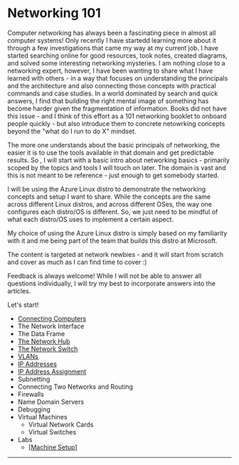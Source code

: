 # Networking 101

Computer networking has always been a fascinating piece in almost all computer
systems! Only recently I have startedd learning more about it through a few
investigations that came my way at my current job. I have started searching
online for good resources, took notes, created diagrams, and solved some
interesting networking mysteries. I am nothing close to a networking expert,
however, I have been wanting to share what I have learned with others - in a
way that focuses on understanding the principals and the architecture and also
connecting those concepts with practical commands and case studies. In a world
dominated by search and quick answers, I find that building the right mental
image of something has become harder given the fragmentation of information.
Books did not have this issue - and I think of this effort as a 101 networking
booklet to onboard people quickly - but also introduce them to concrete
netowrking concepts beyond the "what do I run to do X" mindset.

The more one understands about the basic principals of networking, the easier
it is to use the tools available in that domain and get predictable results. So
, I will start with a basic intro about networking basics - primarily scoped by
the topics and tools I will touch on later. The domain is vast and this is not
meant to be reference - just enough to get somebody started.

I will be using the Azure Linux distro to demonstrate the networking concepts
and setup I want to share. While the concepts are the same across different
Linux distros, and across different OSes, the way one configures each distro/OS
is different. So, we just need to be mindful of what each distro/OS uses to
implement a certain aspect.

My choice of using the Azure Linux distro is simply based on my familiarity
with it and me being part of the team that builds this distro at Microsoft.

The content is targeted at network newbies - and it will start from scratch
and cover as much as I can find time to cover :)

Feedback is always welcome! While I will not be able to answer all questions
individually, I will try my best to incorporate answers into the articles.

Let's start!

- [Connecting Computers](./01-connecting-computers/connecting-computers.md)
- The Network Interface
- The Data Frame
- [The Network Hub](./02-the-network-hub/the-network-hub.md)
- [The Network Switch](./03-the-network-switch/the-network-switch.md)
- [VLANs](./04-vlans/vlans.md)
- [IP Addresses](./05-ip-addresses/ip-addresses.md)
- [IP Address Assignment](./06-ip-address-assignment/ip-address-assignment.md)
- Subnetting
- Connecting Two Networks and Routing
- Firewalls
- Name Domain Servers
- Debugging
- Virtual Machines
  - Virtual Network Cards
  - Virtual Switches
- Labs
  - [[Machine Setup](./10-machine-setup/machine-setup.md)]

----
